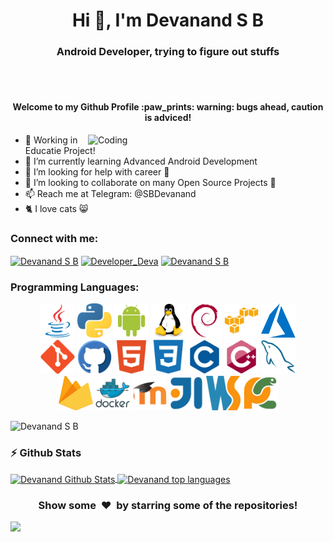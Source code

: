 <h1 align="center">Hi 👋, I'm Devanand S B</h1>
<h3 align="center">Android Developer, trying to figure out stuffs</h3>
<br><br>
<h4 align="center">Welcome to my Github Profile :paw_prints: <b>warning</b>: bugs ahead, caution is adviced!</h4>

<img align="right" alt="Coding" width="380" src="https://th.bing.com/th/id/R7aac0a65c2f22ba34702ab7413afd7aa?rik=3QLaVVVlQ8ByPQ&riu=http%3A%2F%2Fperfonec.com%2Fwp-content%2Fuploads%2F2019%2F03%2Fhome-gif.gif&ehk=t5qZ3Kod64AaXvjumGsEYHoPvBh7swqcZROIBTCNiow%3D&risl=&pid=ImgRaw">


- 🔭 Working in Educatie Project!
- 🌱 I’m currently learning Advanced Android Development
- 🤔 I’m looking for help with career 🏢
- 👯 I’m looking to collaborate on many Open Source Projects 💖
- 📫 Reach me at Telegram: @SBDevanand
- 🐈 I love cats 😸

<h3 align="left">Connect with me:</h3>

<p align="left">

<a href="https://www.facebook.com/sbdevanand" target="blank"><img align="center" src="https://www.searchpng.com/wp-content/uploads/2019/03/Facebook-Icon-PNG.png" alt="Devanand S B" height="40" width="40" /></a>
<a href="https://www.instagram.com/developer_deva/" target="blank"><img align="center" src="https://www.searchpng.com/wp-content/uploads/2020/06/Splash_Instagram_Icon_PNG.jpg" alt="Developer_Deva" height="40" width="40" /></a>
<a href="https://in.linkedin.com/in/sbdevanand" target="blank"><img align="center" src="https://www.searchpng.com/wp-content/uploads/2019/03/Linkedin-Icon-PNG-200x200.png" alt="Devanand S B" height="40" width="40" /></a>

</p>

<h3 align="left">Programming Languages:</h3>

<p align="center">
       <img src="./java.svg" alt="java" width="55" height="55" margin-right="10px"/>
      <img src="./python.svg" alt="python" width="55" height="55" margin-right="10px"/>
      <img src="./android.svg" alt="android" width="55" height="55" margin-right="10px"/>
      <img src="./linux.svg" alt="Linux" width="55" height="55" margin-right="10px"/>
      <img src="./debian.svg" alt="Debian" width="55" height="55" margin-right="10px"/>
      <img src="./aws.svg" alt="aws" width="55" height="55" margin-right="10px"/>
      <img src="./azure.svg" alt="azure" width="55" height="55" margin-right="10px"/>
       <br/>
      <img src="./git.svg" alt="git" width="55" height="55" margin-right="10px"/>
      <img src="./github.svg" alt="GitHub" width="55" height="55" margin-right="10px"/> 
      <img src="./html.svg" alt="HTML" width="55" height="55" margin-right="10px"/> 
      <img src="./css.svg" alt="CSS" width="55" height="55" margin-right="10px"/>
      <img src="./c.svg" alt="C" width="55" height="55" margin-right="10px"/>
      <img src="./cpp.svg" alt="C++" width="55" height="55" margin-right="10px"/>
      <img src="./mysql.svg" alt="mysql" width="55" height="55" margin-right="10px"/>
      <br/>
      <img src="./firebase.svg" alt="firebase" width="55" height="55" margin-right="10px"/>
      <img src="./docker.svg" alt="docker" width="55" height="55" margin-right="10px"/>      
      <img src="./moodle.svg" alt="moodle" width="55" height="55" margin-right="10px"/>
      <img src="./intellij.svg" alt="Intellij" width="55" height="55" margin-right="10px"/>
      <img src="./webstorm.svg" alt="WebStorm" width="55" height="55" margin-right="10px"/>
      <img src="./pycharm.svg" alt="PyCharm" width="55" height="55" margin-right="10px"/> 
</p>

<p align="left"><img src="https://komarev.com/ghpvc/?username=DevanandSB&label=Profile%20views&color=129e00&style=plastic" alt="Devanand S B" /></p>

### :zap: Github Stats

<a href="#stats">
<img align="center" alt="Devanand Github Stats" src="https://github-readme-stats.sathishvm.vercel.app/api?username=DevanandSB&show_icons=true&count_private=true" />
</a>

<a href="#stats">
<img align="center" alt="Devanand top languages" src="https://github-readme-stats.sathishvm.vercel.app/api/top-langs/?username=DevanandSB&layout=compact&langs_count=8" />
</a>
<br />

<div align="center">
<h3 align="center">Show some &nbsp;❤️&nbsp; by starring some of the repositories!</h3>
</div><img src="https://github.com/punitkmryh/punitkmryh/blob/master/wave.svg" />
